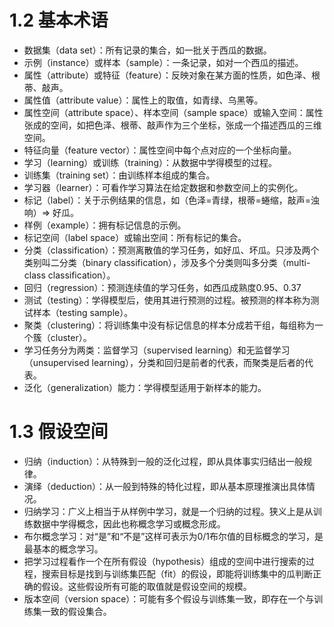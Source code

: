 # 1.2 基本术语

- 数据集（data set）：所有记录的集合，如一批关于西瓜的数据。
- 示例（instance）或样本（sample）：一条记录，如对一个西瓜的描述。
- 属性（attribute）或特征（feature）：反映对象在某方面的性质，如色泽、根蒂、敲声。
- 属性值（attribute value）：属性上的取值，如青绿、乌黑等。
- 属性空间（attribute space）、样本空间（sample space）或输入空间：属性张成的空间，如把色泽、根蒂、敲声作为三个坐标，张成一个描述西瓜的三维空间。
- 特征向量（feature vector）：属性空间中每个点对应的一个坐标向量。
- 学习（learning）或训练（training）：从数据中学得模型的过程。
- 训练集（training set）：由训练样本组成的集合。
- 学习器（learner）：可看作学习算法在给定数据和参数空间上的实例化。
- 标记（label）：关于示例结果的信息，如（色泽=青绿，根蒂=蜷缩，敲声=浊响）=> 好瓜。
- 样例（example）：拥有标记信息的示例。
- 标记空间（label space）或输出空间：所有标记的集合。
- 分类（classification）：预测离散值的学习任务，如好瓜、坏瓜。只涉及两个类别叫二分类（binary classification），涉及多个分类则叫多分类（multi-class classification）。
- 回归（regression）：预测连续值的学习任务，如西瓜成熟度0.95、0.37
- 测试（testing）：学得模型后，使用其进行预测的过程。被预测的样本称为测试样本（testing sample）。
- 聚类（clustering）：将训练集中没有标记信息的样本分成若干组，每组称为一个簇（cluster）。
- 学习任务分为两类：监督学习（supervised learning）和无监督学习（unsupervised learning），分类和回归是前者的代表，而聚类是后者的代表。
- 泛化（generalization）能力：学得模型适用于新样本的能力。



# 1.3 假设空间

- 归纳（induction）：从特殊到一般的泛化过程，即从具体事实归结出一般规律。
- 演绎（deduction）：从一般到特殊的特化过程，即从基本原理推演出具体情况。
- 归纳学习：广义上相当于从样例中学习，就是一个归纳的过程。狭义上是从训练数据中学得概念，因此也称概念学习或概念形成。
- 布尔概念学习：对“是”和“不是”这样可表示为0/1布尔值的目标概念的学习，是最基本的概念学习。
- 把学习过程看作一个在所有假设（hypothesis）组成的空间中进行搜索的过程，搜索目标是找到与训练集匹配（fit）的假设，即能将训练集中的瓜判断正确的假设。这些假设所有可能的取值就是假设空间的规模。
- 版本空间（version space）：可能有多个假设与训练集一致，即存在一个与训练集一致的假设集合。

